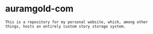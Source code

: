 # auramgold-com
	This is a repository for my personal website, which, among other things, hosts an entirely custom story storage system.

